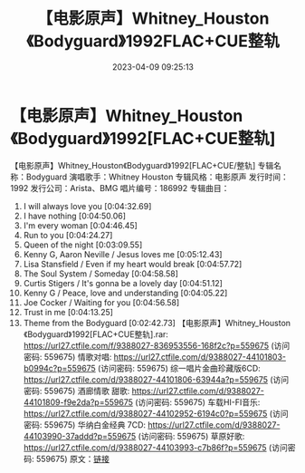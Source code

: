 ﻿---
title: 【电影原声】Whitney_Houston《Bodyguard》1992FLAC+CUE整轨
date: 2023-04-09 09:25:13
categories: 古典音乐、新世纪、纯音雅乐
tags: 纯音雅乐
---
# 【电影原声】Whitney_Houston《Bodyguard》1992[FLAC+CUE整轨]

【电影原声】Whitney_Houston《Bodyguard》1992[FLAC+CUE/整轨]
专辑名称：Bodyguard
演唱歌手：Whitney Houston
专辑风格：电影原声
发行时间：1992
发行公司：Arista、BMG
唱片编号：186992
专辑曲目：
01. I will always love you [0:04:32.69]
02. I have nothing [0:04:50.06]
03. I'm every woman [0:04:46.45]
04. Run to you [0:04:24.27]
05. Queen of the night [0:03:09.55]
06. Kenny G, Aaron Neville / Jesus loves me [0:05:12.43]
07. Lisa Stansfield / Even if my heart would break
[0:04:57.72]
08. The Soul System / Someday [0:04:58.58]
09. Curtis Stigers / It's gonna be a lovely day [0:04:51.12]
10. Kenny G / Peace, love and understanding [0:04:05.22]
11. Joe Cocker / Waiting for you [0:04:56.58]
12. Trust in me [0:04:13.25]
13. Theme from the Bodyguard [0:02:42.73]
【电影原声】Whitney_Houston《Bodyguard》1992[FLAC+CUE整轨].rar: https://url27.ctfile.com/f/9388027-836953556-168f2c?p=559675
(访问密码: 559675)
情歌对唱: https://url27.ctfile.com/d/9388027-44101803-b0994c?p=559675
(访问密码: 559675)
综一唱片金曲珍藏版6CD: https://url27.ctfile.com/d/9388027-44101806-63944a?p=559675
(访问密码: 559675)
酒廊情歌 甜歌: https://url27.ctfile.com/d/9388027-44101809-f9e2da?p=559675
(访问密码: 559675)
车载HI-FI音乐: https://url27.ctfile.com/d/9388027-44102952-6194c0?p=559675
(访问密码: 559675)
华纳白金经典 7CD: https://url27.ctfile.com/d/9388027-44103990-37addd?p=559675
(访问密码: 559675)
草原好歌: https://url27.ctfile.com/d/9388027-44103993-c7b86f?p=559675
(访问密码: 559675)
原文：[链接](https://blog.sina.com.cn/s/blog_1647c7e76010311d2.html)